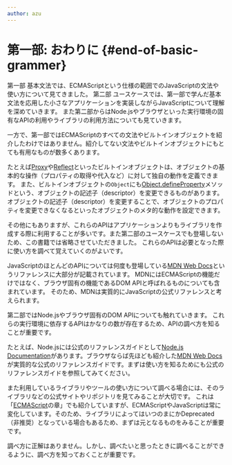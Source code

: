 ```yaml
---
author: azu
---
```


# 第一部: おわりに {#end-of-basic-grammer}

第一部 基本文法では、ECMAScriptという仕様の範囲でのJavaScriptの文法や使い方について見てきました。
第二部 ユースケースでは、第一部で学んだ基本文法を応用した小さなアプリケーションを実装しながらJavaScriptについて理解を深めていきます。
また第二部からはNode.jsやブラウザといった実行環境の固有なAPIの利用やライブラリの利用方法についても見ていきます。

一方で、第一部ではECMAScriptのすべての文法やビルトインオブジェクトを紹介したわけではありません。紹介してない文法やビルトインオブジェクトにもとても有用なものが数多くあります。

たとえば[Proxy][]や[Reflect][]といったビルトインオブジェクトは、オブジェクトの基本的な操作（プロパティの取得や代入など）に対して独自の動作を定義できます。
また、ビルトインオブジェクトの`Object`にも[Object.defineProperty][]メソッドという、オブジェクトの記述子（descriptor）を変更できるものがあります。
オブジェクトの記述子（descriptor）を変更することで、オブジェクトのプロパティを変更できなくなるといったオブジェクトのメタ的な動作を設定できます。

その他にもありますが、これらのAPIはアプリケーションよりもライブラリを作成する際に利用することが多いです。また第二部のユースケースでも登場しないため、この書籍では省略させていただきました。
これらのAPIは必要となった際に使い方を調べて覚えていくのがよいです。

JavaScriptのほとんどのAPIについては何度も登場している[MDN Web Docs][]というリファレンスに大部分が記載されています。
MDNにはECMAScriptの機能だけではなく、ブラウザ固有の機能であるDOM APIと呼ばれるものについても含まれています。
そのため、MDNは実質的にJavaScriptの公式リファレンスと考えられます。

第二部ではNode.jsやブラウザ固有のDOM APIについても触れていきます。
これらの実行環境に依存するAPIはかなりの数が存在するため、APIの調べ方を知ることが重要です。

たとえば、Node.jsには公式のリファレンスガイドとして[Node.js Documentation][]があります。ブラウザならば先ほども紹介した[MDN Web Docs][]が実質的な公式のリファレンスガイドです。まずは使い方を知るためにも公式のリファレンスガイドを参照してみてください。

また利用しているライブラリやツールの使い方について調べる場合には、そのライブラリなどの公式サイトやリポジトリを見てみることが大切です。
これは「[ECMAScript][]の章」でも紹介していますが、ECMAScriptやJavaScriptは常に変化しています。そのため、ライブラリによってはいつのまにかDeprecated（非推奨）となっている場合もあるため、まずは元となるものをみることが重要です。

調べ方に正解はありません。しかし、調べたいと思ったときに調べることができるように、調べ方を知っておくことが重要です。

[ECMAScript]: ../ECMAScript/README.md
[Proxy]: https://developer.mozilla.org/ja/docs/Web/JavaScript/Reference/Global_Objects/Proxy
[Reflect]: https://developer.mozilla.org/ja/docs/Web/JavaScript/Reference/Global_Objects/Reflect
[Object.defineProperty]: https://developer.mozilla.org/ja/docs/Web/JavaScript/Reference/Global_Objects/Object/defineProperty
[TypedArray]: https://developer.mozilla.org/ja/docs/Web/JavaScript/Reference/Global_Objects/TypedArray
[MDN Web Docs]: https://developer.mozilla.org/ja/  "MDN Web Docs"
[Node.js Documentation]: https://nodejs.org/api/
